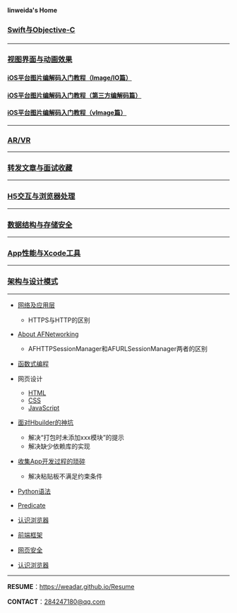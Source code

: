**linweida's Home**

###  [Swift与Objective-C](https://weadar.github.io/Index_Folder/(%E7%BC%96%E7%A8%8B%E8%AF%AD%E8%A8%80)Swift_and_Objective-C.md)

#### 

------

### [视图界面与动画效果](https://weadar.github.io/Index_Folder/(%E8%A7%86%E5%9B%BE%E7%95%8C%E9%9D%A2%E4%B8%8E%E5%8A%A8%E7%94%BB%E6%95%88%E6%9E%9C)View_and_Animation.md)

#### [iOS平台图片编解码入门教程（Image/IO篇）](https://dreampiggy.com/2017/10/30/iOS平台图片编解码入门教程（Image:IO篇）)
#### [iOS平台图片编解码入门教程（第三方编解码篇）](https://dreampiggy.com/2017/10/30/iOS%E5%B9%B3%E5%8F%B0%E5%9B%BE%E7%89%87%E7%BC%96%E8%A7%A3%E7%A0%81%E5%85%A5%E9%97%A8%E6%95%99%E7%A8%8B%EF%BC%88%E7%AC%AC%E4%B8%89%E6%96%B9%E7%BC%96%E8%A7%A3%E7%A0%81%E7%AF%87%EF%BC%89)
#### [iOS平台图片编解码入门教程（vImage篇）](https://dreampiggy.com/2017/11/12/iOS%E5%B9%B3%E5%8F%B0%E5%9B%BE%E7%89%87%E7%BC%96%E8%A7%A3%E7%A0%81%E5%85%A5%E9%97%A8%E6%95%99%E7%A8%8B%EF%BC%88vImage%E7%AF%87%EF%BC%89/)

------

### [AR/VR](https://weadar.github.io/Index_Folder/AR_and_VR.md)

------

### [转发文章与面试收藏](https://weadar.github.io/(%E8%BD%AC%E5%8F%91%E6%96%87%E7%AB%A0%E4%B8%8E%E9%9D%A2%E8%AF%95%E6%94%B6%E8%97%8F)ForwardBlog_and_InterviewPage)

------

### [H5交互与浏览器处理](https://weadar.github.io/Index_Folder/(H5%E4%BA%A4%E4%BA%92%E4%B8%8E%E6%B5%8F%E8%A7%88%E5%99%A8%E5%A4%84%E7%90%86)InteractiveH5_and_Browser)

------

### [数据结构与存储安全](https://weadar.github.io/Index_Folder/(%E6%95%B0%E6%8D%AE%E7%BB%93%E6%9E%84%E4%B8%8E%E5%AD%98%E5%82%A8%E5%AE%89%E5%85%A8)DataStructure_and_StorageSecurity.md)

------

### [App性能与Xcode工具](https://weadar.github.io/Index_Folder/(App%E6%80%A7%E8%83%BD%E4%B8%8EXcode%E5%B7%A5%E5%85%B7)AppPerformance_and_XcodeInstrument.md)

------

### [架构与设计模式](https://weadar.github.io/Index_Folder/(%E6%9E%B6%E6%9E%84%E4%B8%8E%E8%AE%BE%E8%AE%A1%E6%A8%A1%E5%BC%8F)Architectural_and_DesignPatterns.md)

------




- [网络及应用层](https://weadar.github.io/Network)
  - HTTPS与HTTP的区别
- [About AFNetworking](https://weadar.github.io/AFNetworking)
  - AFHTTPSessionManager和AFURLSessionManager两者的区别
- [函数式编程](https://weadar.github.io/ReactiveCocoa)
- 网页设计
  - [HTML](https://weadar.github.io/HTML)
  - [CSS](https://weadar.github.io/CSS)
  - [JavaScript](https://weadar.github.io/JavaScript)
- [面对Hbuilder的神坑](https://weadar.github.io/Hbuilder)
  - 解决“打包时未添加xxx模块”的提示
  - 解决缺少依赖库的实现
- [收集App开发过程的琐碎](https://weadar.github.io/Apps)
  - 解决粘贴板不满足约束条件
- [Python语法](https://weadar.github.io/Python_base)

- [Predicate](https://weadar.github.io/Predicate)

- [认识浏览器](https://weadar.github.io/Browser)

- [前端框架](https://weadar.github.io/WebFrame)

- [网页安全](https://weadar.github.io/WebSafer)

- [认识浏览器](https://weadar.github.io/Browser)

---

**RESUME**：https://weadar.github.io/Resume

**CONTACT**：284247180@qq.com

